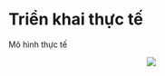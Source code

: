 # Triển khai thực tế

Mô hình thực tế

<div style="text-align:center"><img src="https://uphinh.org/image/uFUjJ2"></div>



